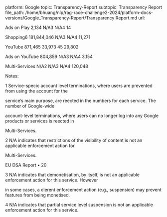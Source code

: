 platform: Google
topic: Transparency-Report
subtopic: Transparency Report
file_path: /home/bhuang/nlp/rag-race-challenge2-2024/platform-docs-versions/Google_Transparency-Report/Transparency Report.md
url: <EMPTY>

Ads on Play 2,134 N/A3 N/A4 14



Shopping6 181,844,046 N/A3 N/A4 11,271



YouTube 871,465 33,973 45 29,802



Ads on YouTube 804,859 N/A3 N/A4 3,154



Multi-Services N/A2 N/A3 N/A4 120,048



Notes:



1 Service-speci c account level terminations, where users are prevented from using the account for the

service’s main purpose, are re ected in the numbers for each service. The number of Google-wide

account-level terminations, where users can no longer log into any Google products or services is re ected in

Multi-Services.



2 N/A indicates that restrictions of the visibility of content is not an applicable enforcement action for

Multi-Services.



EU DSA Report • 20

3 N/A indicates that demonetisation, by itself, is not an applicable enforcement action for this service. However

in some cases, a di erent enforcement action (e.g., suspension) may prevent features from being monetised.



4 N/A indicates that partial service level suspension is not an applicable enforcement action for this service.